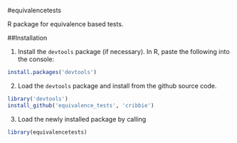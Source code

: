 #equivalencetests

R package for equivalence based tests. 

##Installation

1) Install the `devtools` package (if necessary). In R, paste the following into the console:

```r
install.packages('devtools')
```

2) Load the `devtools` package and install from the github source code. 
 
```r
library('devtools')
install_github('equivalence_tests', 'cribbie')
```

3) Load the newly installed package by calling

```r
library(equivalencetests)
```
